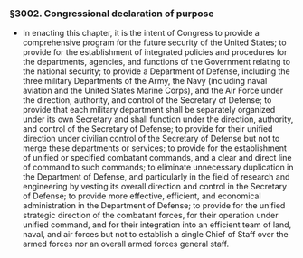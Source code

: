 ### §3002. Congressional declaration of purpose
* In enacting this chapter, it is the intent of Congress to provide a comprehensive program for the future security of the United States; to provide for the establishment of integrated policies and procedures for the departments, agencies, and functions of the Government relating to the national security; to provide a Department of Defense, including the three military Departments of the Army, the Navy (including naval aviation and the United States Marine Corps), and the Air Force under the direction, authority, and control of the Secretary of Defense; to provide that each military department shall be separately organized under its own Secretary and shall function under the direction, authority, and control of the Secretary of Defense; to provide for their unified direction under civilian control of the Secretary of Defense but not to merge these departments or services; to provide for the establishment of unified or specified combatant commands, and a clear and direct line of command to such commands; to eliminate unnecessary duplication in the Department of Defense, and particularly in the field of research and engineering by vesting its overall direction and control in the Secretary of Defense; to provide more effective, efficient, and economical administration in the Department of Defense; to provide for the unified strategic direction of the combatant forces, for their operation under unified command, and for their integration into an efficient team of land, naval, and air forces but not to establish a single Chief of Staff over the armed forces nor an overall armed forces general staff.